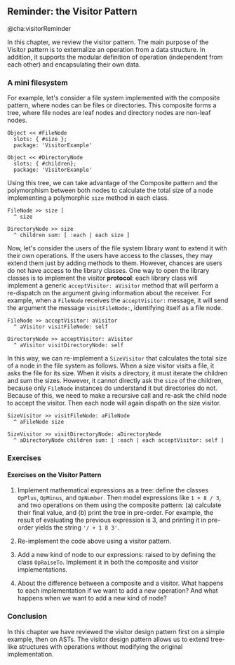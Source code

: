 ## Reminder: the Visitor Pattern 
@cha:visitorReminder

In this chapter, we review the visitor pattern.
The main purpose of the Visitor pattern is to externalize an operation from a data structure.
In addition, it supports the modular definition of operation (independent from each other) and encapsulating their own data.


### A mini filesystem


For example, let's consider a file system implemented with the composite pattern, where nodes can be files or directories.
This composite forms a tree, where file nodes are leaf nodes and directory nodes are non-leaf nodes.

```language=smalltalk
Object << #FileNode
  slots: { #size };
  package: 'VisitorExample'
```


```language=smalltalk
Object << #DirectoryNode
  slots: { #children};
  package: 'VisitorExample'
```


Using this tree, we can take advantage of the Composite pattern and the polymorphism between both nodes to calculate the total size of a node implementing a polymorphic `size` method in each class.

```language=smalltalk
FileNode >> size [
  ^ size

DirectoryNode >> size
  ^ children sum: [ :each | each size ]
```


Now, let's consider the users of the file system library want to extend it with their own operations.
If the users have access to the classes, they may extend them just by adding methods to them.
However, chances are users do not have access to the library classes.
One way to open the library classes is to implement the visitor **protocol**: each library class will implement a generic `acceptVisitor: aVisitor`  method that will perform a re-dispatch on the argument giving information about the receiver.
For example, when a `FileNode` receives the `acceptVisitor:` message, it will send the argument the message `visitFileNode:`, identifying itself as a file node.

```language=smalltalk
FileNode >> acceptVisitor: aVisitor
  ^ aVisitor visitFileNode: self

DirectoryNode >> acceptVisitor: aVisitor
  ^ aVisitor visitDirectoryNode: self
```


In this way, we can re-implement a `SizeVisitor` that calculates the total size of a node in the file system as follows.
When a size visitor visits a file, it asks the file for its size.
When it visits a directory, it must iterate the children and sum the sizes.
However, it cannot directly ask the `size` of the children, because only `FileNode` instances do understand it but directories do not. Because of this, we need to make a recursive call and re-ask the child node to accept the visitor.
Then each node will again dispath on the size visitor.


```language=smalltalk
SizeVisitor >> visitFileNode: aFileNode
  ^ aFileNode size

SizeVisitor >> visitDirectoryNode: aDirectoryNode
  ^ aDirectoryNode children sum: [ :each | each acceptVisitor: self ]
```


### Exercises


#### Exercises on the Visitor Pattern


1. Implement mathematical expressions as a tree: define the classes `OpPlus`, `OpMinus`, and `OpNumber`.
Then model expressions like `1 + 8 / 3`, and two operations on them using the composite pattern: (a) calculate their final value, and (b) print the tree in pre-order. For example, the result of evaluating the previous expression is 3, and printing it in pre-order yields the string `'/ + 1 8 3'`.


1. Re-implement the code above using a visitor pattern.


1. Add a new kind of node to our expressions: raised to by defining the class `OpRaiseTo`. Implement it in both the composite and visitor implementations.


1. About the difference between a composite and a visitor. What happens to each implementation if we want to add a new operation? And what happens when we want to add a new kind of node?

### Conclusion

In this chapter we have reviewed the visitor design pattern first on a simple example, then on ASTs.
The visitor design pattern allows us to extend tree-like structures with operations without modifying the original implementation. 